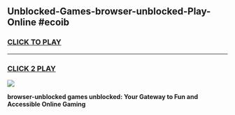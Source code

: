 
## Unblocked-Games-browser-unblocked-Play-Online #ecoib
<h3>
<a href="https://news.freeplayer.one?title=browser-unblocked&ref=3">CLICK TO PLAY</a></h3>
<hr>

<h3>
<a href="https://news.freeplayer.one?title=browser-unblocked&ref=3">CLICK 2 PLAY</a>
  
</h3>

<a href="https://news.freeplayer.one?title=browser-unblocked&ref=3"><img src="https://clearcache.store/games.png"></a>


**browser-unblocked games unblocked: Your Gateway to Fun and Accessible Online Gaming**
